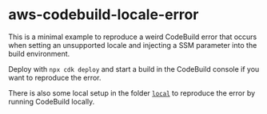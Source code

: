 # aws-codebuild-locale-error

This is a minimal example to reproduce a weird CodeBuild error that occurs when setting an unsupported locale and
injecting a SSM parameter into the build environment.

Deploy with `npx cdk deploy` and start a build in the CodeBuild console if you want to reproduce the error.

There is also some local setup in the folder [`local`](local) to reproduce the error by running CodeBuild locally.
